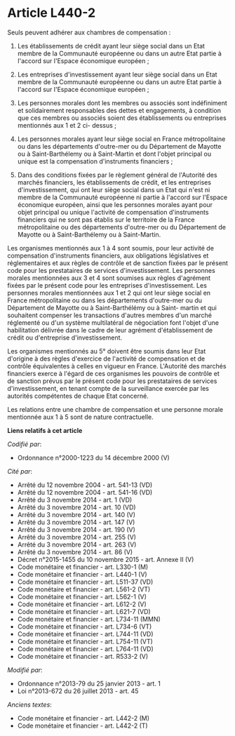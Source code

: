 # Article L440-2

Seuls peuvent adhérer aux chambres de compensation :

1. Les établissements de crédit ayant leur siège social dans un Etat membre de la Communauté européenne ou dans un autre Etat
partie à l'accord sur l'Espace économique européen ;

2. Les entreprises d'investissement ayant leur siège social dans un Etat membre de la Communauté européenne ou dans un autre
Etat partie à l'accord sur l'Espace économique européen ;

3. Les personnes morales dont les membres ou associés sont indéfiniment et solidairement responsables des dettes et
engagements, à condition que ces membres ou associés soient des établissements ou entreprises mentionnés aux 1 et 2 ci-
dessus ;

4. Les personnes morales ayant leur siège social en France métropolitaine ou dans les départements d'outre-mer ou du
Département de Mayotte ou à Saint-Barthélemy ou à Saint-Martin et dont l'objet principal ou unique est la compensation
d'instruments financiers ;

5. Dans des conditions fixées par le règlement général de l'Autorité des marchés financiers, les établissements de crédit, et
les entreprises d'investissement, qui ont leur siège social dans un Etat qui n'est ni membre de la Communauté européenne ni
partie à l'accord sur l'Espace économique européen, ainsi que les personnes morales ayant pour objet principal ou unique
l'activité de compensation d'instruments financiers qui ne sont pas établis sur le territoire de la France métropolitaine ou
des départements d'outre-mer ou du Département de Mayotte ou à Saint-Barthélemy ou à Saint-Martin. 

Les organismes mentionnés aux 1 à 4 sont soumis, pour leur activité de compensation d'instruments financiers, aux obligations
législatives et réglementaires et aux règles de contrôle et de sanction fixées par le présent code pour les prestataires de
services d'investissement. Les personnes morales mentionnées aux 3 et 4 sont soumises aux règles d'agrément fixées par le
présent code pour les entreprises d'investissement. Les personnes morales mentionnées aux 1 et 2 qui ont leur siège social en
France métropolitaine ou dans les départements d'outre-mer ou du Département de Mayotte ou à Saint-Barthélémy ou à Saint-
martin et qui souhaitent compenser les transactions d'autres membres d'un marché réglementé ou d'un système multilatéral de
négociation font l'objet d'une habilitation délivrée dans le cadre de leur agrément d'établissement de crédit ou d'entreprise
d'investissement.

Les organismes mentionnés au 5° doivent être soumis dans leur Etat d'origine à des règles d'exercice de l'activité de
compensation et de contrôle équivalentes à celles en vigueur en France. L'Autorité des marchés financiers exerce à l'égard de
ces organismes les pouvoirs de contrôle et de sanction prévus par le présent code pour les prestataires de services
d'investissement, en tenant compte de la surveillance exercée par les autorités compétentes de chaque Etat concerné.

Les relations entre une chambre de compensation et une personne morale mentionnée aux 1 à 5 sont de nature contractuelle.

**Liens relatifs à cet article**

_Codifié par_:

  - Ordonnance n°2000-1223 du 14 décembre 2000 (V)

_Cité par_:

  - Arrêté du 12 novembre 2004 - art. 541-13 (VD)
  - Arrêté du 12 novembre 2004 - art. 541-16 (VD)
  - Arrêté du 3 novembre 2014 - art. 1 (VD)
  - Arrêté du 3 novembre 2014 - art. 10 (VD)
  - Arrêté du 3 novembre 2014 - art. 140 (V)
  - Arrêté du 3 novembre 2014 - art. 147 (V)
  - Arrêté du 3 novembre 2014 - art. 190 (V)
  - Arrêté du 3 novembre 2014 - art. 255 (V)
  - Arrêté du 3 novembre 2014 - art. 263 (V)
  - Arrêté du 3 novembre 2014 - art. 86 (V)
  - Décret n°2015-1455 du 10 novembre 2015 - art. Annexe II (V)
  - Code monétaire et financier - art. L330-1 (M)
  - Code monétaire et financier - art. L440-1 (V)
  - Code monétaire et financier - art. L511-37 (VD)
  - Code monétaire et financier - art. L561-2 (VT)
  - Code monétaire et financier - art. L562-1 (V)
  - Code monétaire et financier - art. L612-2 (V)
  - Code monétaire et financier - art. L621-7 (VD)
  - Code monétaire et financier - art. L734-11 (MMN)
  - Code monétaire et financier - art. L734-6 (VT)
  - Code monétaire et financier - art. L744-11 (VD)
  - Code monétaire et financier - art. L754-11 (VT)
  - Code monétaire et financier - art. L764-11 (VD)
  - Code monétaire et financier - art. R533-2 (V)

_Modifié par_:

  - Ordonnance n°2013-79 du 25 janvier 2013 - art. 1
  - Loi n°2013-672 du 26 juillet 2013 - art. 45

_Anciens textes_:

  - Code monétaire et financier - art. L442-2 (M)
  - Code monétaire et financier - art. L442-2 (T)

